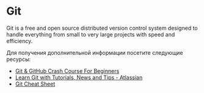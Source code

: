 # Git

Git is a free and open source distributed version control system designed to handle everything from small to very large projects with speed and efficiency.

Для получения дополнительной информации посетите следующие ресурсы:

- [Git & GitHub Crash Course For Beginners](https://www.youtube.com/watch?v=SWYqp7iY_Tc)
- [Learn Git with Tutorials, News and Tips - Atlassian](https://www.atlassian.com/git)
- [Git Cheat Sheet](https://cs.fyi/guide/git-cheatsheet)
